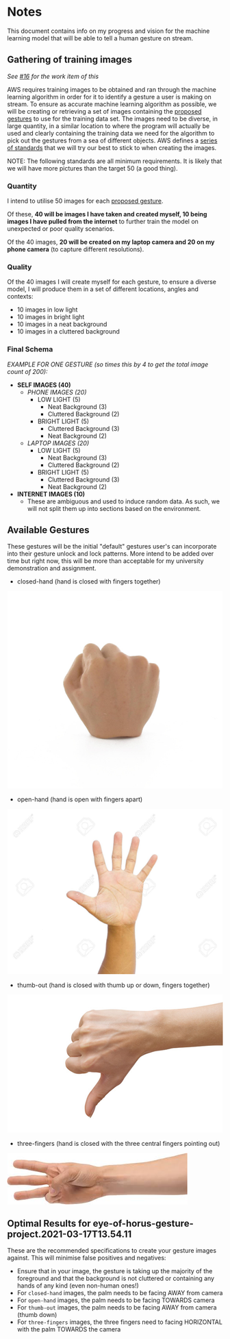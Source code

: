 # Notes

This document contains info on my progress and vision for the machine learning model that will be able to tell a human gesture on stream.

## Gathering of training images

*See [#16](https://github.com/M-Davies/eye-of-horus/issues/16) for the work item of this*

AWS requires training images to be obtained and ran through the machine learning algorithm in order for it to identify a gesture a user is making on stream. To ensure as accurate machine learning algorithm as possible, we will be creating or retrieving a set of images containing the [proposed gestures](#AvailableGestures) to use for the training data set. The images need to be diverse, in large quantity, in a similar location to where the program will actually be used and clearly containing the training data we need for the algorithm to pick out the gestures from a sea of different objects. AWS defines a [series of standards](https://docs.aws.amazon.com/rekognition/latest/customlabels-dg/gs-step-prepare-images-cli.html) that we will try our best to stick to when creating the images.

NOTE: The following standards are all minimum requirements. It is likely that we will have more pictures than the target 50 (a good thing).

### Quantity

I intend to utilise 50 images for each [proposed gesture](#AvailableGestures).

Of these, **40 will be images I have taken and created myself, 10 being images I have pulled from the internet** to further train the model on unexpected or poor quality scenarios.

Of the 40 images, **20 will be created on my laptop camera and 20 on my phone camera** (to capture different resolutions).

### Quality

Of the 40 images I will create myself for each gesture, to ensure a diverse model, I will produce them in a set of different locations, angles and contexts:

- 10 images in low light
- 10 images in bright light
- 10 images in a neat background
- 10 images in a cluttered background

### Final Schema

*EXAMPLE FOR ONE GESTURE (so times this by 4 to get the total image count of 200):*

- **SELF IMAGES (40)**
  - *PHONE IMAGES (20)*
    - LOW LIGHT (5)
      - Neat Background (3)
      - Cluttered Background (2)
    - BRIGHT LIGHT (5)
      - Cluttered Background (3)
      - Neat Background (2)
  - *LAPTOP IMAGES (20)*
    - LOW LIGHT (5)
      - Neat Background (3)
      - Cluttered Background (2)
    - BRIGHT LIGHT (5)
      - Cluttered Background (3)
      - Neat Background (2)
- **INTERNET IMAGES (10)**
  - These are ambiguous and used to induce random data. As such, we will not split them up into sections based on the environment.

## Available Gestures

These gestures will be the initial "default" gestures user's can incorporate into their gesture unlock and lock patterns. More intend to be added over time but right now, this will be more than acceptable for my university demonstration and assignment.

- closed-hand (hand is closed with fingers together)

![image of closed hand](../../images/closed_hand.jpg)

- open-hand (hand is open with fingers apart)

![image of open hand](../../images/open_hand.jpg)

- thumb-out (hand is closed with thumb up or down, fingers together)

![image of thumbs out](../../images/thumb_out.jpg)

- three-fingers (hand is closed with the three central fingers pointing out)

![image of three fingers out](../../images/three_fingers.jpeg)

## Optimal Results for eye-of-horus-gesture-project.2021-03-17T13.54.11

These are the recommended specifications to create your gesture images against. This will minimise false positives and negatives:

- Ensure that in your image, the gesture is taking up the majority of the foreground and that the background is not cluttered or containing any hands of any kind (even non-human ones!)
- For `closed-hand` images, the palm needs to be facing AWAY from camera
- For `open-hand` images, the palm needs to be facing TOWARDS camera
- For `thumb-out` images, the palm needs to be facing AWAY from camera (thumb down)
- For `three-fingers` images, the three fingers need to facing HORIZONTAL with the palm TOWARDS the camera
